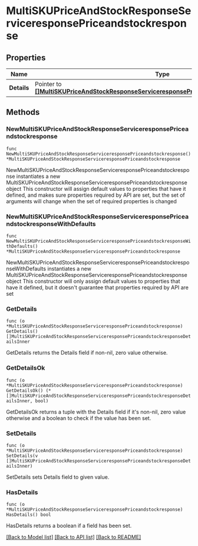 # MultiSKUPriceAndStockResponseServiceresponsePriceandstockresponse

## Properties

Name | Type | Description | Notes
------------ | ------------- | ------------- | -------------
**Details** | Pointer to [**[]MultiSKUPriceAndStockResponseServiceresponsePriceandstockresponseDetailsInner**](MultiSKUPriceAndStockResponseServiceresponsePriceandstockresponseDetailsInner.md) |  | [optional] 

## Methods

### NewMultiSKUPriceAndStockResponseServiceresponsePriceandstockresponse

`func NewMultiSKUPriceAndStockResponseServiceresponsePriceandstockresponse() *MultiSKUPriceAndStockResponseServiceresponsePriceandstockresponse`

NewMultiSKUPriceAndStockResponseServiceresponsePriceandstockresponse instantiates a new MultiSKUPriceAndStockResponseServiceresponsePriceandstockresponse object
This constructor will assign default values to properties that have it defined,
and makes sure properties required by API are set, but the set of arguments
will change when the set of required properties is changed

### NewMultiSKUPriceAndStockResponseServiceresponsePriceandstockresponseWithDefaults

`func NewMultiSKUPriceAndStockResponseServiceresponsePriceandstockresponseWithDefaults() *MultiSKUPriceAndStockResponseServiceresponsePriceandstockresponse`

NewMultiSKUPriceAndStockResponseServiceresponsePriceandstockresponseWithDefaults instantiates a new MultiSKUPriceAndStockResponseServiceresponsePriceandstockresponse object
This constructor will only assign default values to properties that have it defined,
but it doesn't guarantee that properties required by API are set

### GetDetails

`func (o *MultiSKUPriceAndStockResponseServiceresponsePriceandstockresponse) GetDetails() []MultiSKUPriceAndStockResponseServiceresponsePriceandstockresponseDetailsInner`

GetDetails returns the Details field if non-nil, zero value otherwise.

### GetDetailsOk

`func (o *MultiSKUPriceAndStockResponseServiceresponsePriceandstockresponse) GetDetailsOk() (*[]MultiSKUPriceAndStockResponseServiceresponsePriceandstockresponseDetailsInner, bool)`

GetDetailsOk returns a tuple with the Details field if it's non-nil, zero value otherwise
and a boolean to check if the value has been set.

### SetDetails

`func (o *MultiSKUPriceAndStockResponseServiceresponsePriceandstockresponse) SetDetails(v []MultiSKUPriceAndStockResponseServiceresponsePriceandstockresponseDetailsInner)`

SetDetails sets Details field to given value.

### HasDetails

`func (o *MultiSKUPriceAndStockResponseServiceresponsePriceandstockresponse) HasDetails() bool`

HasDetails returns a boolean if a field has been set.


[[Back to Model list]](../README.md#documentation-for-models) [[Back to API list]](../README.md#documentation-for-api-endpoints) [[Back to README]](../README.md)



